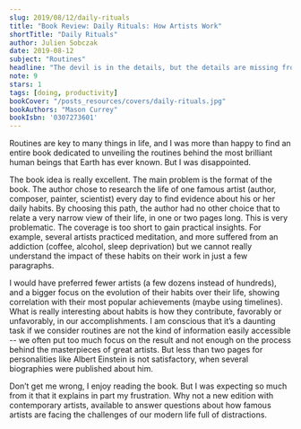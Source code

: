```yaml
---
slug: 2019/08/12/daily-rituals
title: "Book Review: Daily Rituals: How Artists Work"
shortTitle: "Daily Rituals"
author: Julien Sobczak
date: 2019-08-12
subject: "Routines"
headline: "The devil is in the details, but the details are missing from this book."
note: 9
stars: 1
tags: [doing, productivity]
bookCover: "/posts_resources/covers/daily-rituals.jpg"
bookAuthors: "Mason Currey"
bookIsbn: '0307273601'
---
```



Routines are key to many things in life, and I was more than happy to find an entire book dedicated to unveiling the routines behind the most brilliant human beings that Earth has ever known. But I was disappointed.

The book idea is really excellent. The main problem is the format of the book. The author chose to research the life of one famous artist (author, composer, painter, scientist) every day to find evidence about his or her daily habits. By choosing this path, the author had no other choice that to relate a very narrow view of their life, in one or two pages long. This is very problematic. The coverage is too short to gain practical insights. For example, several artists practiced meditation, and more suffered from an addiction (coffee, alcohol, sleep deprivation) but we cannot really understand the impact of these habits on their work in just a few paragraphs.

I would have preferred fewer artists (a few dozens instead of hundreds), and a bigger focus on the evolution of their habits over their life, showing correlation with their most popular achievements (maybe using timelines). What is really interesting about habits is how they contribute, favorably or unfavorably, in our accomplishments. I am conscious that it’s a daunting task if we consider routines are not the kind of information easily accessible -- we often put too much focus on the result and not enough on the process behind the masterpieces of great artists. But less than two pages for personalities like Albert Einstein is not satisfactory, when several biographies were published about him.

Don’t get me wrong, I enjoy reading the book. But I was expecting so much from it that it explains in part my frustration. Why not a new edition with contemporary artists, available to answer questions about how famous artists are facing the challenges of our modern life full of distractions.



